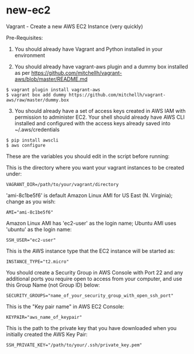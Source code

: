# new-ec2
Vagrant - Create a new AWS EC2 Instance (very quickly)

Pre-Requisites:

1. You should already have Vagrant and Python installed in your environment

2. You should already have vagrant-aws plugin and a dummy box installed as per https://github.com/mitchellh/vagrant-aws/blob/master/README.md
```
$ vagrant plugin install vagrant-aws
$ vagrant box add dummy https://github.com/mitchellh/vagrant-aws/raw/master/dummy.box
```

3. You should already have a set of access keys created in AWS IAM with permission to administer EC2.  Your shell should already have AWS CLI installed and configured with the access keys already saved into ~/.aws/credentials
```
$ pip install awscli
$ aws configure
```

These are the variables you should edit in the script before running:

This is the directory where you want your vagrant instances to be created under:
```
VAGRANT_DIR=/path/to/your/vagrant/directory
```
'ami-8c1be5f6' is default Amazon Linux AMI for US East (N. Virginia); change as you wish:
```
AMI="ami-8c1be5f6"
```
Amazon Linux AMI has 'ec2-user' as the login name; Ubuntu AMI uses 'ubuntu' as the login name:
```
SSH_USER="ec2-user"
```
This is the AWS instance type that the EC2 instance will be started as:
```
INSTANCE_TYPE="t2.micro"
```


You should create a Security Group in AWS Console with Port 22 and any additional ports you require open to access from your computer, and use this Group Name (not Group ID) below:
```
SECURITY_GROUPS="name_of_your_security_group_with_open_ssh_port"
```


This is the "Key pair name" in AWS EC2 Console:
```
KEYPAIR="aws_name_of_keypair"
```


This is the path to the private key that you have downloaded when you initially created the AWS Key Pair:
```
SSH_PRIVATE_KEY="/path/to/your/.ssh/private_key.pem"
```

